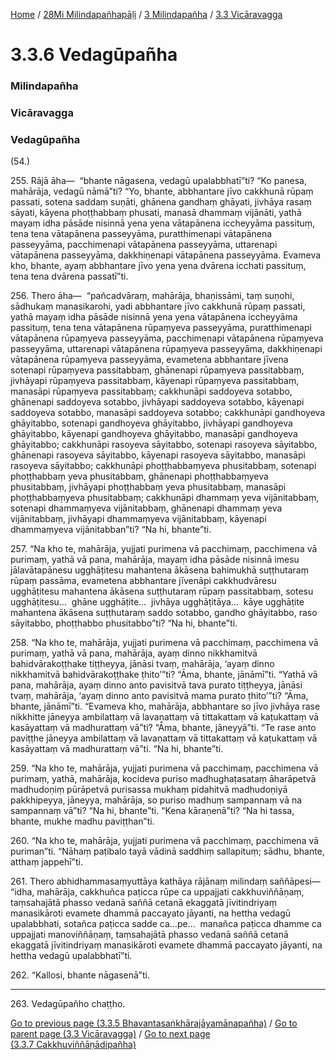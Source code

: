 
[Home](/) / [28Mi Milindapañhapāḷi](../../../28Mi.md) / [3 Milindapañha](../../3.md) / [3.3 Vicāravagga](../3.3.md)

# 3.3.6 Vedagūpañha

### Milindapañha

### Vicāravagga

### Vedagūpañha

(54.)

255\. Rājā āha—  “bhante nāgasena, vedagū upalabbhatī”ti? “Ko panesa, mahārāja, vedagū nāmā”ti? “Yo, bhante, abbhantare jīvo cakkhunā rūpaṃ passati, sotena saddaṃ suṇāti, ghānena gandhaṃ ghāyati, jivhāya rasaṃ sāyati, kāyena phoṭṭhabbaṃ phusati, manasā dhammaṃ vijānāti, yathā mayaṃ idha pāsāde nisinnā yena yena vātapānena iccheyyāma passituṃ, tena tena vātapānena passeyyāma, puratthimenapi vātapānena passeyyāma, pacchimenapi vātapānena passeyyāma, uttarenapi vātapānena passeyyāma, dakkhiṇenapi vātapānena passeyyāma. Evameva kho, bhante, ayaṃ abbhantare jīvo yena yena dvārena icchati passituṃ, tena tena dvārena passatī”ti.

256\. Thero āha—  “pañcadvāraṃ, mahārāja, bhaṇissāmi, taṃ suṇohi, sādhukaṃ manasikarohi, yadi abbhantare jīvo cakkhunā rūpaṃ passati, yathā mayaṃ idha pāsāde nisinnā yena yena vātapānena iccheyyāma passituṃ, tena tena vātapānena rūpaṃyeva passeyyāma, puratthimenapi vātapānena rūpaṃyeva passeyyāma, pacchimenapi vātapānena rūpaṃyeva passeyyāma, uttarenapi vātapānena rūpaṃyeva passeyyāma, dakkhiṇenapi vātapānena rūpaṃyeva passeyyāma, evametena abbhantare jīvena sotenapi rūpaṃyeva passitabbaṃ, ghānenapi rūpaṃyeva passitabbaṃ, jivhāyapi rūpaṃyeva passitabbaṃ, kāyenapi rūpaṃyeva passitabbaṃ, manasāpi rūpaṃyeva passitabbaṃ; cakkhunāpi saddoyeva sotabbo, ghānenapi saddoyeva sotabbo, jivhāyapi saddoyeva sotabbo, kāyenapi saddoyeva sotabbo, manasāpi saddoyeva sotabbo; cakkhunāpi gandhoyeva ghāyitabbo, sotenapi gandhoyeva ghāyitabbo, jivhāyapi gandhoyeva ghāyitabbo, kāyenapi gandhoyeva ghāyitabbo, manasāpi gandhoyeva ghāyitabbo; cakkhunāpi rasoyeva sāyitabbo, sotenapi rasoyeva sāyitabbo, ghānenapi rasoyeva sāyitabbo, kāyenapi rasoyeva sāyitabbo, manasāpi rasoyeva sāyitabbo; cakkhunāpi phoṭṭhabbaṃyeva phusitabbaṃ, sotenapi phoṭṭhabbaṃ yeva phusitabbaṃ, ghānenapi phoṭṭhabbaṃyeva phusitabbaṃ, jivhāyapi phoṭṭhabbaṃ yeva phusitabbaṃ, manasāpi phoṭṭhabbaṃyeva phusitabbaṃ; cakkhunāpi dhammaṃ yeva vijānitabbaṃ, sotenapi dhammaṃyeva vijānitabbaṃ, ghānenapi dhammaṃ yeva vijānitabbaṃ, jivhāyapi dhammaṃyeva vijānitabbaṃ, kāyenapi dhammaṃyeva vijānitabban”ti? “Na hi, bhante”ti.

257\. “Na kho te, mahārāja, yujjati purimena vā pacchimaṃ, pacchimena vā purimaṃ, yathā vā pana, mahārāja, mayaṃ idha pāsāde nisinnā imesu jālavātapānesu ugghāṭitesu mahantena ākāsena bahimukhā suṭṭhutaraṃ rūpaṃ passāma, evametena abbhantare jīvenāpi cakkhudvāresu ugghāṭitesu mahantena ākāsena suṭṭhutaraṃ rūpaṃ passitabbaṃ, sotesu ugghāṭitesu…  ghāne ugghāṭite…  jivhāya ugghāṭitāya…  kāye ugghāṭite mahantena ākāsena suṭṭhutaraṃ saddo sotabbo, gandho ghāyitabbo, raso sāyitabbo, phoṭṭhabbo phusitabbo”ti? “Na hi, bhante”ti.

258\. “Na kho te, mahārāja, yujjati purimena vā pacchimaṃ, pacchimena vā purimaṃ, yathā vā pana, mahārāja, ayaṃ dinno nikkhamitvā bahidvārakoṭṭhake tiṭṭheyya, jānāsi tvaṃ, mahārāja, ‘ayaṃ dinno nikkhamitvā bahidvārakoṭṭhake ṭhito’”ti? “Āma, bhante, jānāmī”ti. “Yathā vā pana, mahārāja, ayaṃ dinno anto pavisitvā tava purato tiṭṭheyya, jānāsi tvaṃ, mahārāja, ‘ayaṃ dinno anto pavisitvā mama purato ṭhito’”ti? “Āma, bhante, jānāmī”ti. “Evameva kho, mahārāja, abbhantare so jīvo jivhāya rase nikkhitte jāneyya ambilattaṃ vā lavaṇattaṃ vā tittakattaṃ vā kaṭukattaṃ vā kasāyattaṃ vā madhurattaṃ vā”ti? “Āma, bhante, jāneyyā”ti. “Te rase anto paviṭṭhe jāneyya ambilattaṃ vā lavaṇattaṃ vā tittakattaṃ vā kaṭukattaṃ vā kasāyattaṃ vā madhurattaṃ vā”ti. “Na hi, bhante”ti.

259\. “Na kho te, mahārāja, yujjati purimena vā pacchimaṃ, pacchimena vā purimaṃ, yathā, mahārāja, kocideva puriso madhughaṭasataṃ āharāpetvā madhudoṇiṃ pūrāpetvā purisassa mukhaṃ pidahitvā madhudoṇiyā pakkhipeyya, jāneyya, mahārāja, so puriso madhuṃ sampannaṃ vā na sampannaṃ vā”ti? “Na hi, bhante”ti. “Kena kāraṇenā”ti? “Na hi tassa, bhante, mukhe madhu paviṭṭhan”ti.

260\. “Na kho te, mahārāja, yujjati purimena vā pacchimaṃ, pacchimena vā puriman”ti. “Nāhaṃ paṭibalo tayā vādinā saddhiṃ sallapituṃ; sādhu, bhante, atthaṃ jappehī”ti.

261\. Thero abhidhammasaṃyuttāya kathāya rājānaṃ milindaṃ saññāpesi—  “idha, mahārāja, cakkhuñca paṭicca rūpe ca uppajjati cakkhuviññāṇaṃ, taṃsahajātā phasso vedanā saññā cetanā ekaggatā jīvitindriyaṃ manasikāroti evamete dhammā paccayato jāyanti, na hettha vedagū upalabbhati, sotañca paṭicca sadde ca…pe…  manañca paṭicca dhamme ca uppajjati manoviññāṇaṃ, taṃsahajātā phasso vedanā saññā cetanā ekaggatā jīvitindriyaṃ manasikāroti evamete dhammā paccayato jāyanti, na hettha vedagū upalabbhatī”ti.

262\. “Kallosi, bhante nāgasenā”ti.

---

263\. Vedagūpañho chaṭṭho.



[Go to previous page (3.3.5 Bhavantasaṅkhārajāyamānapañha)](3.3.5.md) / [Go to parent page (3.3 Vicāravagga)](../3.3.md) / [Go to next page (3.3.7 Cakkhuviññāṇādipañha)](3.3.7.md)


